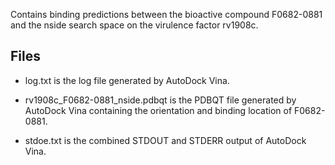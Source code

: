 Contains binding predictions between the bioactive compound F0682-0881 and the nside search space on the virulence factor rv1908c.

## Files

- log.txt is the log file generated by AutoDock Vina.

- rv1908c_F0682-0881_nside.pdbqt is the PDBQT file generated by AutoDock Vina containing the orientation and binding location of F0682-0881.

- stdoe.txt is the combined STDOUT and STDERR output of AutoDock Vina.

